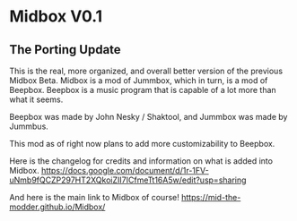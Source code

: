 # Midbox V0.1
## The Porting Update
This is the real, more organized, and overall better version of the previous Midbox Beta. Midbox is a mod of Jummbox, which in turn, is a mod of Beepbox. Beepbox is a music program that is capable of a lot more than what it seems.

Beepbox was made by John Nesky / Shaktool, and Jummbox was made by Jummbus. 

This mod as of right now plans to add more customizability to Beepbox.

Here is the changelog for credits and information on what is added into Midbox. 
https://docs.google.com/document/d/1r-1FV-uNmb9fQCZP297HT2XQkoiZII7ICfmeTt16A5w/edit?usp=sharing

And here is the main link to Midbox of course!
https://mid-the-modder.github.io/Midbox/
